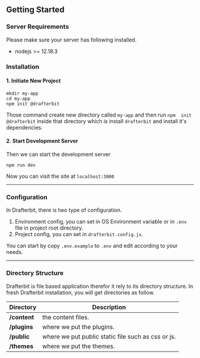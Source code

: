 ## Getting Started

### Server Requirements

Please make sure your server has following installed.

+ nodejs >= 12.18.3

### Installation

#### 1. Initiate New Project

```
mkdir my-app
cd my-app
npm init @drafterbit
```

Those command create new directory called `my-app` and then run `npm  init @drafterbit` inside that directory
which is install `drafterbit` and install it's dependencies.

#### 2. Start Development Server

Then we can start the development server
```
npm run dev
```

Now you can visit the site at `localhost:3000`

---

### Configuration

In Drafterbit, there is two type of configuration.

1. Environment config, you can set in OS Environment variable or in `.env` file in project root directory.
2. Project config, you can set in `drafterbit.config.js`.

You can start by copy `.env.example` to `.env` and edit according to your needs.

---

### Directory Structure

Drafterbit is file based application therefor it rely to its directory structure.
In fresh Drafterbit installation, you will get directories as follow.

| Directory | Description |
|-----------|-------------|
|**/content** | the content files.
|**/plugins** | where we put the plugins.
|**/public** | where we put public static file such as css or js.
|**/themes** | where we put the themes.
